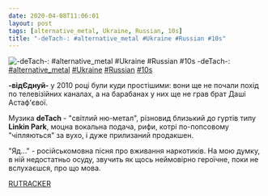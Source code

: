 ```yaml
---
date: 2020-04-08T11:06:01
layout: post
tags: [alternative_metal, Ukraine, Russian, 10s]
title: "-deTach-: #alternative_metal #Ukraine #Russian #10s"
---
```

![-deTach-: #alternative_metal #Ukraine #Russian #10s](https://res.cloudinary.com/vast-space-unexplored/image/upload/q_auto,dpr_auto,w_auto/photos/photo_939_08-04-2020_11-06-01.jpg)
-deTach-: [#alternative_metal](/tags/#alternative_metal) [#Ukraine](/tags/#Ukraine) [#Russian](/tags/#Russian) [#10s](/tags/#10s)

**-відЄднуй-** у 2010 році були куди простішими: вони ще не почали похід по телевізійних каналах, а на барабанах у них ще не грав брат Даші Астаф&#39;євої.

Музика **deTach** - &quot;світлий ню-метал&quot;, різновид близький до гуртів типу **Linkin Park**, моцна вокальна подача, рифи, котрі по-попсовому &quot;чіпляються&quot; за вухо, і дуже прилизаний продакшен.

&quot;Яд...&quot; - російськомовна пісня про вживання наркотиків. На мою думку, в ній недостатньо осуду, звучить як щось неймовірно героїчне, поки не вслухаєшся, про що мова.

[RUTRACKER](https://rutracker.org/forum/viewtopic.php?t=4245152)
